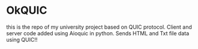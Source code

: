 # OkQUIC

this is the repo of my university project based on QUIC protocol. Client and server code added using Aioquic in python. Sends HTML and Txt file data using QUIC!!
